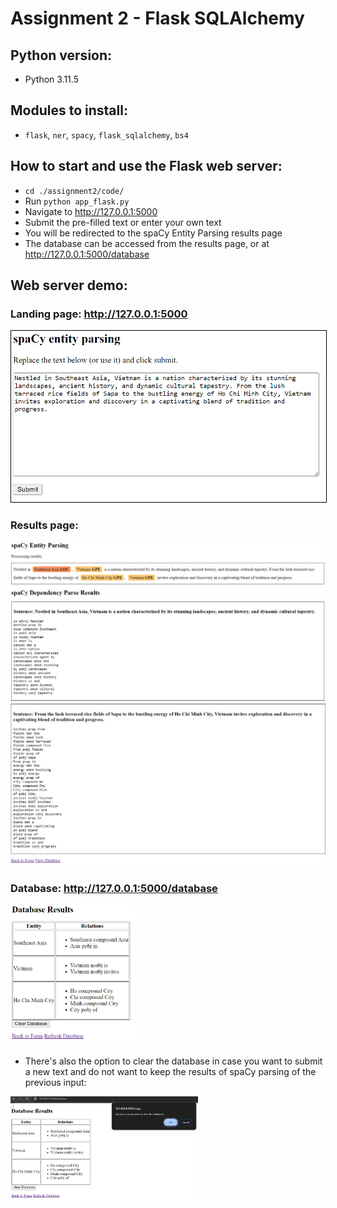 # Assignment 2 - Flask SQLAlchemy

## Python version: 

* Python 3.11.5

## Modules to install: 

* ```flask```, ```ner```, ```spacy```, ```flask_sqlalchemy```, ```bs4```

## How to start and use the Flask web server: 

*  ```cd ./assignment2/code/```
* Run ```python app_flask.py```
* Navigate to http://127.0.0.1:5000
* Submit the pre-filled text or enter your own text
* You will be redirected to the spaCy Entity Parsing results page
* The database can be accessed from the results page, or  at http://127.0.0.1:5000/database

## Web server demo: 

### **Landing page:** http://127.0.0.1:5000

<img src="images/landing-page.png" width="700"  style="border: 1px solid #000;">

### **Results page:**

<img src="images/result-1.png" width="900">
<img src="images/result-2.png" width="900">

### **Database:** http://127.0.0.1:5000/database

<img src="images/database.png" width="200">

* There's also the option to clear the database in case you want to submit a new text and do not want to keep the results of spaCy parsing of the previous input: 

<img src="images/clear-database.png" width="300">

